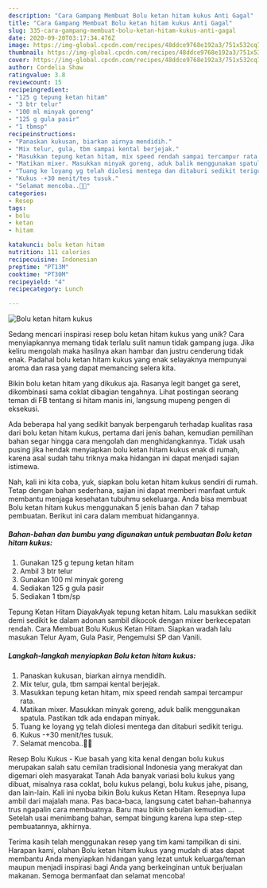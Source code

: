 ```yaml
---
description: "Cara Gampang Membuat Bolu ketan hitam kukus Anti Gagal"
title: "Cara Gampang Membuat Bolu ketan hitam kukus Anti Gagal"
slug: 335-cara-gampang-membuat-bolu-ketan-hitam-kukus-anti-gagal
date: 2020-09-20T03:17:34.476Z
image: https://img-global.cpcdn.com/recipes/48ddce9768e192a3/751x532cq70/bolu-ketan-hitam-kukus-foto-resep-utama.jpg
thumbnail: https://img-global.cpcdn.com/recipes/48ddce9768e192a3/751x532cq70/bolu-ketan-hitam-kukus-foto-resep-utama.jpg
cover: https://img-global.cpcdn.com/recipes/48ddce9768e192a3/751x532cq70/bolu-ketan-hitam-kukus-foto-resep-utama.jpg
author: Cordelia Shaw
ratingvalue: 3.8
reviewcount: 15
recipeingredient:
- "125 g tepung ketan hitam"
- "3 btr telur"
- "100 ml minyak goreng"
- "125 g gula pasir"
- "1 tbmsp"
recipeinstructions:
- "Panaskan kukusan, biarkan airnya mendidih."
- "Mix telur, gula, tbm sampai kental berjejak."
- "Masukkan tepung ketan hitam, mix speed rendah sampai tercampur rata."
- "Matikan mixer. Masukkan minyak goreng, aduk balik menggunakan spatula. Pastikan tdk ada endapan minyak."
- "Tuang ke loyang yg telah diolesi mentega dan ditaburi sedikit terigu."
- "Kukus -+30 menit/tes tusuk."
- "Selamat mencoba..🤗🤗"
categories:
- Resep
tags:
- bolu
- ketan
- hitam

katakunci: bolu ketan hitam 
nutrition: 111 calories
recipecuisine: Indonesian
preptime: "PT13M"
cooktime: "PT30M"
recipeyield: "4"
recipecategory: Lunch

---
```



![Bolu ketan hitam kukus](https://img-global.cpcdn.com/recipes/48ddce9768e192a3/751x532cq70/bolu-ketan-hitam-kukus-foto-resep-utama.jpg)

Sedang mencari inspirasi resep bolu ketan hitam kukus yang unik? Cara menyiapkannya memang tidak terlalu sulit namun tidak gampang juga. Jika keliru mengolah maka hasilnya akan hambar dan justru cenderung tidak enak. Padahal bolu ketan hitam kukus yang enak selayaknya mempunyai aroma dan rasa yang dapat memancing selera kita.

Bikin bolu ketan hitam yang dikukus aja. Rasanya legit banget ga seret, dikombinasi sama coklat dibagian tengahnya. Lihat postingan seorang teman di FB tentang si hitam manis ini, langsung mupeng pengen di eksekusi.

Ada beberapa hal yang sedikit banyak berpengaruh terhadap kualitas rasa dari bolu ketan hitam kukus, pertama dari jenis bahan, kemudian pemilihan bahan segar hingga cara mengolah dan menghidangkannya. Tidak usah pusing jika hendak menyiapkan bolu ketan hitam kukus enak di rumah, karena asal sudah tahu triknya maka hidangan ini dapat menjadi sajian istimewa.


Nah, kali ini kita coba, yuk, siapkan bolu ketan hitam kukus sendiri di rumah. Tetap dengan bahan sederhana, sajian ini dapat memberi manfaat untuk membantu menjaga kesehatan tubuhmu sekeluarga. Anda bisa membuat Bolu ketan hitam kukus menggunakan 5 jenis bahan dan 7 tahap pembuatan. Berikut ini cara dalam membuat hidangannya.

<!--inarticleads1-->

##### Bahan-bahan dan bumbu yang digunakan untuk pembuatan Bolu ketan hitam kukus:

1. Gunakan 125 g tepung ketan hitam
1. Ambil 3 btr telur
1. Gunakan 100 ml minyak goreng
1. Sediakan 125 g gula pasir
1. Sediakan 1 tbm/sp


Tepung Ketan Hitam DiayakAyak tepung ketan hitam. Lalu masukkan sedikit demi sedikit ke dalam adonan sambil dikocok dengan mixer berkecepatan rendah. Cara Membuat Bolu Kukus Ketan Hitam. Siapkan wadah lalu masukan Telur Ayam, Gula Pasir, Pengemulsi SP dan Vanili. 

<!--inarticleads2-->

##### Langkah-langkah menyiapkan Bolu ketan hitam kukus:

1. Panaskan kukusan, biarkan airnya mendidih.
1. Mix telur, gula, tbm sampai kental berjejak.
1. Masukkan tepung ketan hitam, mix speed rendah sampai tercampur rata.
1. Matikan mixer. Masukkan minyak goreng, aduk balik menggunakan spatula. Pastikan tdk ada endapan minyak.
1. Tuang ke loyang yg telah diolesi mentega dan ditaburi sedikit terigu.
1. Kukus -+30 menit/tes tusuk.
1. Selamat mencoba..🤗🤗


Resep Bolu Kukus - Kue basah yang kita kenal dengan bolu kukus merupakan salah satu cemilan tradisional Indonesia yang merakyat dan digemari oleh masyarakat Tanah Ada banyak variasi bolu kukus yang dibuat, misalnya rasa coklat, bolu kukus pelangi, bolu kukus jahe, pisang, dan lain-lain. Kali ini nyoba bikin Bolu kukus Ketan Hitam. Resepnya lupa ambil dari majalah mana. Pas baca-baca, langsung catet bahan-bahannya trus ngapalin cara membuatnya. Baru mau bikin sebulan kemudian … Setelah usai menimbang bahan, sempat bingung karena lupa step-step pembuatannya, akhirnya. 

Terima kasih telah menggunakan resep yang tim kami tampilkan di sini. Harapan kami, olahan Bolu ketan hitam kukus yang mudah di atas dapat membantu Anda menyiapkan hidangan yang lezat untuk keluarga/teman maupun menjadi inspirasi bagi Anda yang berkeinginan untuk berjualan makanan. Semoga bermanfaat dan selamat mencoba!
